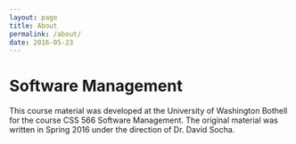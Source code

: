 ```yaml
---
layout: page
title: About
permalink: /about/
date: 2016-05-23
---
```


# Software Management
This course material was developed at the University of Washington Bothell for the course CSS 566 Software Management. The original material was written in Spring 2016 under the direction of Dr. David Socha.
